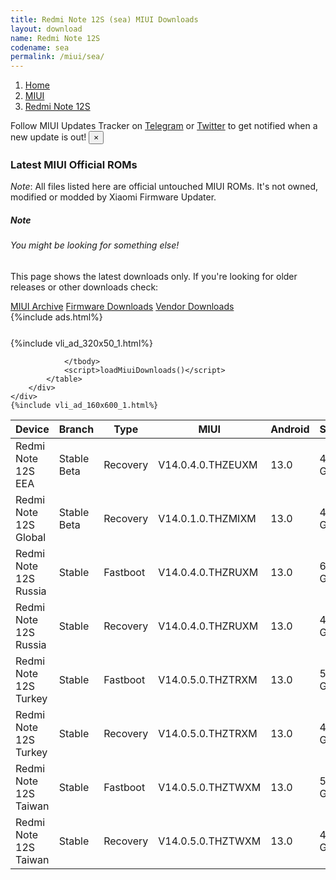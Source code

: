 ```yaml
---
title: Redmi Note 12S (sea) MIUI Downloads
layout: download
name: Redmi Note 12S
codename: sea
permalink: /miui/sea/
---
```

<nav aria-label="breadcrumb">
    <ol class="breadcrumb">
        <li class="breadcrumb-item"><a href="/">Home</a></li>
        <li class="breadcrumb-item"><a href="/miui/">MIUI</a></li>
        <li class="breadcrumb-item active" aria-current="page"><a href="/miui/sea/">Redmi Note 12S</a></li>
    </ol>
</nav>
<div class="alert alert-primary alert-dismissible fade show" role="alert">
    Follow MIUI Updates Tracker on <a href="https://t.me/MIUIUpdatesTracker" class="alert-link">Telegram</a>
     or <a href="https://twitter.com/MiFwUpdater" class="alert-link">Twitter</a> to get notified when a new update is out!
    <button type="button" class="close" data-dismiss="alert" aria-label="Close">
        <span aria-hidden="true">&times;</span>
    </button>
</div>

### Latest MIUI Official ROMs
*Note*: All files listed here are official untouched MIUI ROMs. It's not owned, modified or modded by Xiaomi Firmware Updater.
<div class="card">
  <div class="card-body">
    <h5 class="card-title">Note</h5>
    <h6 class="card-subtitle mb-2 text-muted">You might be looking for something else!</h6>
    <p class="card-text">This page shows the latest downloads only.
     If you're looking for older releases or other downloads check:</p>
    <a href="/archive/miui/sea/" class="card-link">MIUI Archive</a>
    <a href="/firmware/sea/" class="card-link">Firmware Downloads</a>
    <a href="/vendor/sea/" class="card-link">Vendor Downloads</a>
  </div>
</div>
{%include ads.html%}
<div class="row justify-content-center">
    <div class="col-10">
        <div class="table-responsive-md" style="margin-top: 25px;">
            {%include vli_ad_320x50_1.html%}
            <table id="miui" class="display dt-responsive nowrap compact table table-striped table-hover table-sm">
                <thead class="thead-dark">
                    <tr>
                        <th data-ref="device">Device</th>
                        <th data-ref="branch">Branch</th>
                        <th data-ref="type">Type</th>
                        <th data-ref="miui">MIUI</th>
                        <th data-ref="android">Android</th>
                        <th data-ref="size">Size</th>
                        <th data-ref="size">Date</th>
                        <th data-ref="link">Link</th>
                    </tr>
                </thead>
                <tbody>
                <tr><td>Redmi Note 12S EEA</td><td>Stable Beta</td><td>Recovery</td><td>V14.0.4.0.THZEUXM</td><td>13.0</td><td>4.0 GB</td><td>2023-10-20</td><td><a href="/miui/sea/stable beta/V14.0.4.0.THZEUXM/">Download</a></td></tr>
<tr><td>Redmi Note 12S Global</td><td>Stable Beta</td><td>Recovery</td><td>V14.0.1.0.THZMIXM</td><td>13.0</td><td>4.1 GB</td><td>2023-05-10</td><td><a href="/miui/sea/stable beta/V14.0.1.0.THZMIXM/">Download</a></td></tr>
<tr><td>Redmi Note 12S Russia</td><td>Stable</td><td>Fastboot</td><td>V14.0.4.0.THZRUXM</td><td>13.0</td><td>6.5 GB</td><td>2023-10-08</td><td><a href="/miui/sea/stable/V14.0.4.0.THZRUXM/">Download</a></td></tr>
<tr><td>Redmi Note 12S Russia</td><td>Stable</td><td>Recovery</td><td>V14.0.4.0.THZRUXM</td><td>13.0</td><td>4.0 GB</td><td>2023-10-20</td><td><a href="/miui/sea/stable/V14.0.4.0.THZRUXM/">Download</a></td></tr>
<tr><td>Redmi Note 12S Turkey</td><td>Stable</td><td>Fastboot</td><td>V14.0.5.0.THZTRXM</td><td>13.0</td><td>5.8 GB</td><td>2023-11-02</td><td><a href="/miui/sea/stable/V14.0.5.0.THZTRXM/">Download</a></td></tr>
<tr><td>Redmi Note 12S Turkey</td><td>Stable</td><td>Recovery</td><td>V14.0.5.0.THZTRXM</td><td>13.0</td><td>4.0 GB</td><td>2023-11-15</td><td><a href="/miui/sea/stable/V14.0.5.0.THZTRXM/">Download</a></td></tr>
<tr><td>Redmi Note 12S Taiwan</td><td>Stable</td><td>Fastboot</td><td>V14.0.5.0.THZTWXM</td><td>13.0</td><td>5.5 GB</td><td>2023-11-02</td><td><a href="/miui/sea/stable/V14.0.5.0.THZTWXM/">Download</a></td></tr>
<tr><td>Redmi Note 12S Taiwan</td><td>Stable</td><td>Recovery</td><td>V14.0.5.0.THZTWXM</td><td>13.0</td><td>4.0 GB</td><td>2023-11-15</td><td><a href="/miui/sea/stable/V14.0.5.0.THZTWXM/">Download</a></td></tr>

                </tbody>
                <script>loadMiuiDownloads()</script>
            </table>
        </div>
    </div>
    {%include vli_ad_160x600_1.html%}
</div>
